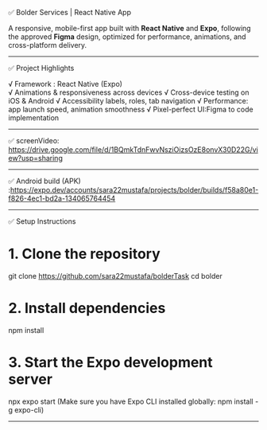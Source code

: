 ✅  Bolder Services | React Native App

A responsive, mobile-first app built with **React Native** and **Expo**, following the approved **Figma** design, optimized for performance, animations, and cross-platform delivery.

-------------------------------------------------------
  ✅ Project Highlights 
  
  √ Framework : React Native (Expo)   
  √ Animations & responsiveness across devices
  √ Cross-device testing on iOS & Android
  √ Accessibility labels, roles, tab navigation
  √ Performance: app launch speed, animation smoothness
  √ Pixel-perfect UI:Figma to code implementation

-------------------------------------------------------

✅ screenVideo: https://drive.google.com/file/d/1BQmkTdnFwvNsziOizsOzE8onvX30D22G/view?usp=sharing

-------------------------------------------------------

✅ Android build (APK) :https://expo.dev/accounts/sara22mustafa/projects/bolder/builds/f58a80e1-f826-4ec1-bd2a-134065764454

-------------------------------------------------------   

✅ Setup Instructions

# 1. Clone the repository
git clone https://github.com/sara22mustafa/bolderTask
cd bolder

# 2. Install dependencies
npm install

# 3. Start the Expo development server
npx expo start
(Make sure you have Expo CLI installed globally: npm install -g expo-cli)


-------------------------------------------------------
